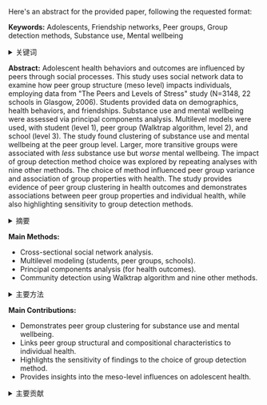 Here's an abstract for the provided paper, following the requested format:

**Keywords:** Adolescents, Friendship networks, Peer groups, Group detection methods, Substance use, Mental wellbeing

<details>
    <summary>关键词</summary>
    <ul>
        青少年，友谊网络，同伴群体，群体检测方法，物质使用，精神健康
    </ul>
</details>

**Abstract:**
Adolescent health behaviors and outcomes are influenced by peers through social processes. This study uses social network data to examine how peer group structure (meso level) impacts individuals, employing data from "The Peers and Levels of Stress" study (N=3148, 22 schools in Glasgow, 2006). Students provided data on demographics, health behaviors, and friendships. Substance use and mental wellbeing were assessed via principal components analysis. Multilevel models were used, with student (level 1), peer group (Walktrap algorithm, level 2), and school (level 3). The study found clustering of substance use and mental wellbeing at the peer group level. Larger, more transitive groups were associated with *less* substance use but *worse* mental wellbeing.  The impact of group detection method choice was explored by repeating analyses with nine other methods. The choice of method influenced peer group variance and association of group properties with health. The study provides evidence of peer group clustering in health outcomes and demonstrates associations between peer group properties and individual health, while also highlighting sensitivity to group detection methods.

<details>
    <summary>摘要</summary>
    <ul>
        青少年的健康行为和结果受到同伴通过社会过程的影响。 本研究利用社会网络数据来检验同伴群体结构（中观层面）如何影响个体，采用了“同伴与压力水平”研究的数据（N=3148，格拉斯哥22所学校，2006年）。 学生提供了关于人口统计学、健康行为和友谊的数据。 通过主成分分析评估物质使用和精神健康。 使用多层模型，包括学生（1级）、同伴群体（Walktrap算法，2级）和学校（3级）。 研究发现物质使用和精神健康在同伴群体层面存在聚类现象。 较大、传递性更强的群体与*较少*的物质使用相关，但与*较差*的精神健康相关。 通过使用其他九种方法重复分析来探索群体检测方法选择的影响。 方法的选择影响了同伴群体的差异以及群体属性与健康的关联。 该研究提供了同伴群体在健康结果中聚类的证据，并证明了同伴群体属性与个体健康之间的关联，同时也强调了对群体检测方法的敏感性。
    </ul>
</details>

**Main Methods:**
*   Cross-sectional social network analysis.
*   Multilevel modeling (students, peer groups, schools).
*   Principal components analysis (for health outcomes).
*   Community detection using Walktrap algorithm and nine other methods.

<details>
    <summary>主要方法</summary>
    <ul>
        横断面社会网络分析
        多层建模（学生，同伴群体，学校）
        主成分分析（针对健康结果）
        使用 Walktrap 算法和其他九种方法的社团检测
    </ul>
</details>

**Main Contributions:**
*   Demonstrates peer group clustering for substance use and mental wellbeing.
*   Links peer group structural and compositional characteristics to individual health.
*   Highlights the sensitivity of findings to the choice of group detection method.
*   Provides insights into the meso-level influences on adolescent health.

<details>
    <summary>主要贡献</summary>
    <ul>
        证明了物质使用和精神健康的同伴群体聚类。
        将同伴群体的结构和组成特征与个人健康联系起来。
        强调了研究结果对群体检测方法选择的敏感性。
        深入了解了中观层面对应青少年健康的影响。
    </ul>
</details>
